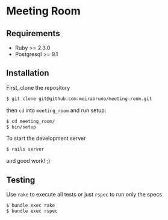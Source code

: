 Meeting Room
=============


## Requirements

* Ruby >= 2.3.0
* Postgresql >= 9.1

## Installation

First, clone the repository

```sh
$ git clone git@github.com:meirabruno/meeting-room.git
```

then `cd` into `meeting_room` and run setup:

```sh
$ cd meeting_room/
$ bin/setup
```

To start the development server

```sh
$ rails server
```

and good work! ;)

## Testing

Use `rake` to execute all tests or just `rspec` to run only the specs

```sh
$ bundle exec rake
$ bundle exec rspec
```


